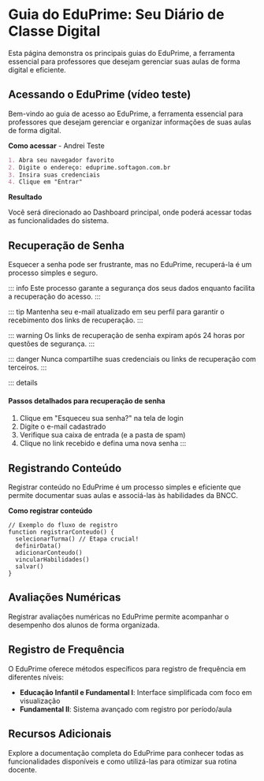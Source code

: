 # Guia do EduPrime: Seu Diário de Classe Digital

Esta página demonstra os principais guias do EduPrime, a ferramenta essencial para professores que desejam gerenciar suas aulas de forma digital e eficiente.

## Acessando o EduPrime (vídeo teste)

Bem-vindo ao guia de acesso ao EduPrime, a ferramenta essencial para professores que desejam gerenciar e organizar informações de suas aulas de forma digital.

**Como acessar** - Andrei Teste

```md
1. Abra seu navegador favorito
2. Digite o endereço: eduprime.softagon.com.br
3. Insira suas credenciais
4. Clique em "Entrar"
```

**Resultado**

Você será direcionado ao Dashboard principal, onde poderá acessar todas as funcionalidades do sistema.

## Recuperação de Senha

Esquecer a senha pode ser frustrante, mas no EduPrime, recuperá-la é um processo simples e seguro.

::: info
Este processo garante a segurança dos seus dados enquanto facilita a recuperação do acesso.
:::

::: tip
Mantenha seu e-mail atualizado em seu perfil para garantir o recebimento dos links de recuperação.
:::

::: warning
Os links de recuperação de senha expiram após 24 horas por questões de segurança.
:::

::: danger
Nunca compartilhe suas credenciais ou links de recuperação com terceiros.
:::

::: details
#### Passos detalhados para recuperação de senha
1. Clique em "Esqueceu sua senha?" na tela de login
2. Digite o e-mail cadastrado
3. Verifique sua caixa de entrada (e a pasta de spam)
4. Clique no link recebido e defina uma nova senha
:::

## Registrando Conteúdo

Registrar conteúdo no EduPrime é um processo simples e eficiente que permite documentar suas aulas e associá-las às habilidades da BNCC.

**Como registrar conteúdo**

```js{3}
// Exemplo do fluxo de registro
function registrarConteudo() {
  selecionarTurma() // Etapa crucial!
  definirData()
  adicionarConteudo()
  vincularHabilidades()
  salvar()
}
```

## Avaliações Numéricas

Registrar avaliações numéricas no EduPrime permite acompanhar o desempenho dos alunos de forma organizada.

## Registro de Frequência

O EduPrime oferece métodos específicos para registro de frequência em diferentes níveis:

- **Educação Infantil e Fundamental I**: Interface simplificada com foco em visualização
- **Fundamental II**: Sistema avançado com registro por período/aula

## Recursos Adicionais

Explore a documentação completa do EduPrime para conhecer todas as funcionalidades disponíveis e como utilizá-las para otimizar sua rotina docente.
